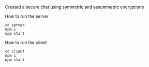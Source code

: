 Created a secure chat using symmetric and assummetric encryptions

How to run the server
```
cd server
npm i
npm start

```

How to run the client

```
cd client
npm i
npm start

```